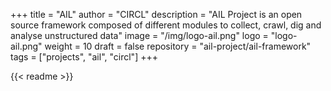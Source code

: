 +++
title = "AIL"
author = "CIRCL"
description = "AIL Project is an open source framework composed of different modules to collect, crawl, dig and analyse unstructured data"
image = "/img/logo-ail.png"
logo = "logo-ail.png"
weight = 10
draft = false
repository = "ail-project/ail-framework"
tags = ["projects", "ail", "circl"]
+++

{{< readme >}}

